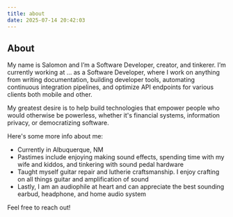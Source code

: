 ```yaml
---
title: about
date: 2025-07-14 20:42:03
---
```


## About
My name is Salomon and I’m a Software Developer, creator, and tinkerer. I’m currently working at ... as a Software Developer, where I work on anything from writing documentation, building developer tools, automating continuous integration pipelines, and optimize API endpoints for various clients both mobile and other.

My greatest desire is to help build technologies that empower people who would otherwise be powerless, whether it's financial systems, information privacy, or democratizing software.

Here's some more info about me:

- Currently in Albuquerque, NM
- Pastimes include enjoying making sound effects, spending time with my wife and kiddos, and tinkering with sound pedal hardware
- Taught myself guitar repair and lutherie craftsmanship. I enjoy crafting on all things guitar and amplification of sound
- Lastly, I am an audiophile at heart and can appreciate the best sounding earbud, headphone, and home audio system

Feel free to reach out!
